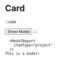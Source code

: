 # Card
:::raw

<DemoContainer>
  <Button :action="() => this.$refs.reportModal.modal.show()">Show Modal</Button>
  <ModalReport
  ref="reportModal"
  :reportTypes="['cringitude', 'rudeness', 'notgamer', 'windowsuser']"
  >
  </ModalReport>
</DemoContainer>
:::

```vue
  <ModalReport
    itemType="project"
  />
This is a modal!
```
